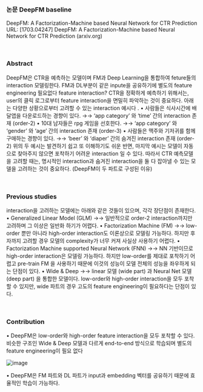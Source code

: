 ### 논문 DeepFM baseline

DeepFM: A Factorization-Machine based Neural Network for CTR Prediction
URL: [1703.04247] DeepFM: A Factorization-Machine based Neural Network for CTR Prediction (arxiv.org)

<br>

### Abstract

DeepFM은 CTR을 예측하는 모델이며 FM과 Deep Learning을 통합하여 feture들의 interaction 모델링한다. FM과 DL부분이 같은 inpute을 공유하기에 별도의 feature engineering 필요없다
feature interaction?
CTR을 정확하게 예측하기 위해서는, user의 클릭 로그로부터 feature interaction을 면밀히 파악하는 것이 중요하다. 아래는 다양한 상황으로부터 고려할 수 있는 interaction 예시다 .
•	사람들은 식사시간에 배달앱을 다운로드하는 경향이 있다.
→→ ‘app category’ 와 ‘time’ 간의 interaction 존재 (order-2)
•	10대 남자들은 rpg 게임을 선호한다.
→→ ‘app category’ 와 ‘gender’ 와 ‘age’ 간의 interaction 존재 (order-3)
•	사람들은 맥주와 기저귀를 함께 구매하는 경향이 있다.
→→ ‘beer’ 와 ‘diaper’ 간의 숨겨진 interaction 존재 (order-2)
위의 두 예시는 발견하기 쉽고 또 이해하기도 쉬운 반면, 마지막 예시는 모델이 자동으로 찾아주지 않으면 포착하기 어려운 interaction 일 수 있다. 따라서 CTR 예측모델을 고려할 때는, 명시적인 interaction과 숨겨진 interaction을 둘 다 잡아낼 수 있는 모델을 고려하는 것이 중요하다. (DeepFM이 두 파트로 구성된 이유)

<br>

### Previous studies
interaction을 고려하는 모델에는 아래와 같은 것들이 있으며, 각각 장단점이 존재한다.
•	Generalized Linear Model (GLM)
→→ 일반적으로 order-2 interaction까지만 고려하며 그 이상은 일반화 하기가 어렵다.
•	Factorization Machine (FM)
→→ low-order 뿐만 아니라 high-order interaction도 이론상으로 모델링 가능하다. 하지만 후자까지 고려할 경우 모델의 complexity가 너무 커져 사실상 사용하기 어렵다.
•	Factorization Machine supported Neural Network (FNN)
→→ NN 기반이므로 high-order interaction은 모델링 가능하다. 하지만 low-order를 제대로 포착하기 어렵고 pre-train FM 을 사용하기 때문에 이것의 성능이 모델 전체의 성능을 좌우하게 되는 단점이 있다.
•	Wide & Deep
→→ linear 모델 (wide part) 과 Neural Net 모델(deep part) 을 통합한 모델이다. low-order와 high-order interaction을 모두 포착할 수 있지만, wide 파트의 경우 고도의 feature engineering이 필요하다는 단점이 있다.

<br>

### Contribution
•	DeepFM은 low-order와 high-order feature interaction을 모두 포착할 수 있다. 비슷한 구조인 Wide & Deep 모델과 다르게 end-to-end 방식으로 학습되며 별도의 feature engineering이 필요 없다
 
 ![image](https://user-images.githubusercontent.com/86671456/188315682-4aa7d308-41f0-440e-b76c-1b4a632a05d2.png)

•	DeepFM은 FM 파트와 DL 파트가 input과 embedding 벡터를 공유하기 때문에 효율적인 학습이 가능하다.

